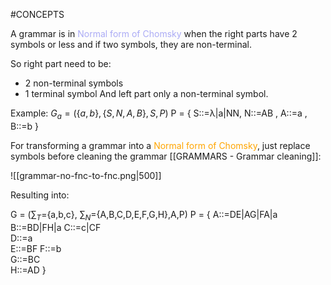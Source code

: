 #CONCEPTS 

A grammar is in <span style="color:#ababf5;">Normal form of Chomsky</span> when the right parts have 2 symbols or less and if two symbols, they are non-terminal. 

So right part need to be: 
* 2 non-terminal symbols
* 1 terminal symbol
And left part only a non-terminal symbol. 

Example: 
$G_a = (\{a, b\}, \{S, N, A, B\}, S, P)$
P = {
	S::=λ|a|NN, 
	N::=AB , 
	A::=a , 
	B::=b
}

For transforming a grammar into a <span style="color:orange;">Normal form of Chomsky</span>, just replace symbols before cleaning the grammar [[GRAMMARS - Grammar cleaning]]: 

![[grammar-no-fnc-to-fnc.png|500]]

Resulting into: 

G = ($∑_T =${a,b,c}, $∑_N=${A,B,C,D,E,F,G,H},A,P) 
P = { 
	A::=DE|AG|FA|a
	B::=BD|FH|a 
	C::=c|CF  
	D::=a  
	E::=BF
	F::=b  
	G::=BC  
	H::=AD
	}